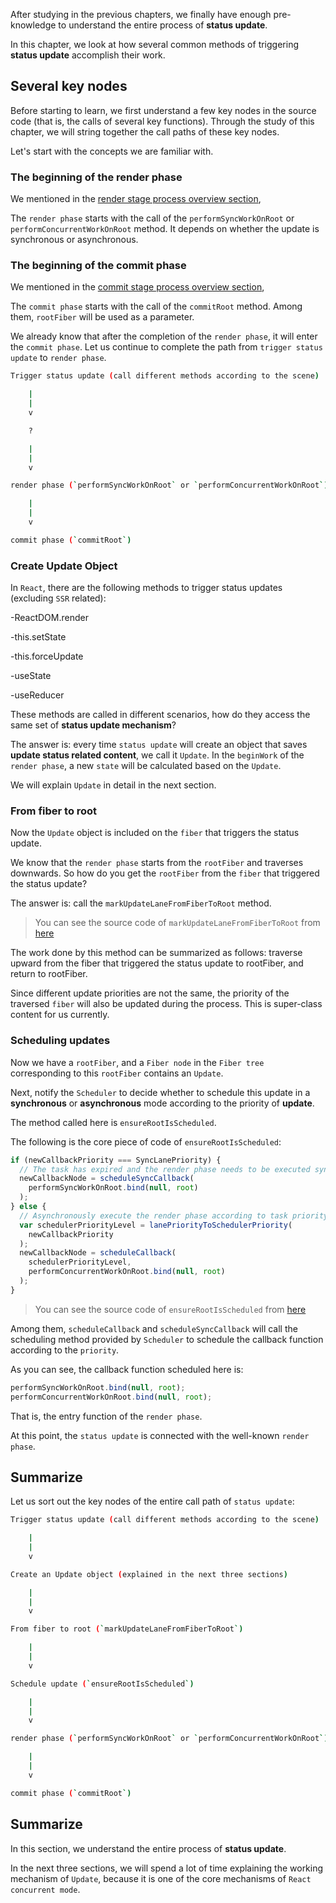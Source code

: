 After studying in the previous chapters, we finally have enough pre-knowledge to understand the entire process of **status update**.

In this chapter, we look at how several common methods of triggering **status update** accomplish their work.

## Several key nodes

Before starting to learn, we first understand a few key nodes in the source code (that is, the calls of several key functions). Through the study of this chapter, we will string together the call paths of these key nodes.

Let's start with the concepts we are familiar with.

### The beginning of the render phase

We mentioned in the [render stage process overview section](../process/reconciler.html),

The `render phase` starts with the call of the `performSyncWorkOnRoot` or `performConcurrentWorkOnRoot` method. It depends on whether the update is synchronous or asynchronous.

### The beginning of the commit phase

We mentioned in the [commit stage process overview section](../renderer/prepare.html),

The `commit phase` starts with the call of the `commitRoot` method. Among them, `rootFiber` will be used as a parameter.

We already know that after the completion of the `render phase`, it will enter the `commit phase`. Let us continue to complete the path from `trigger status update` to `render phase`.

```sh
Trigger status update (call different methods according to the scene)

    |
    |
    v

    ?

    |
    |
    v

render phase (`performSyncWorkOnRoot` or `performConcurrentWorkOnRoot`)

    |
    |
    v

commit phase (`commitRoot`)
```

### Create Update Object

In `React`, there are the following methods to trigger status updates (excluding `SSR` related):

-ReactDOM.render

-this.setState

-this.forceUpdate

-useState

-useReducer

These methods are called in different scenarios, how do they access the same set of **status update mechanism**?

The answer is: every time `status update` will create an object that saves **update status related content**, we call it `Update`. In the `beginWork` of the `render phase`, a new `state` will be calculated based on the `Update`.

We will explain `Update` in detail in the next section.

### From fiber to root

Now the `Update` object is included on the `fiber` that triggers the status update.

We know that the `render phase` starts from the `rootFiber` and traverses downwards. So how do you get the `rootFiber` from the `fiber` that triggered the status update?

The answer is: call the `markUpdateLaneFromFiberToRoot` method.

> You can see the source code of `markUpdateLaneFromFiberToRoot` from [here](https://github.com/facebook/react/blob/1fb18e22ae66fdb1dc127347e169e73948778e5a/packages/react-reconciler/src/ReactFiberWorkLoop.new.js#L636)

The work done by this method can be summarized as follows: traverse upward from the fiber that triggered the status update to rootFiber, and return to rootFiber.

Since different update priorities are not the same, the priority of the traversed `fiber` will also be updated during the process. This is super-class content for us currently.

### Scheduling updates

Now we have a `rootFiber`, and a `Fiber node` in the `Fiber tree` corresponding to this `rootFiber` contains an `Update`.

Next, notify the `Scheduler` to decide whether to schedule this update in a **synchronous** or **asynchronous** mode according to the priority of **update**.

The method called here is `ensureRootIsScheduled`.

The following is the core piece of code of `ensureRootIsScheduled`:

```js
if (newCallbackPriority === SyncLanePriority) {
  // The task has expired and the render phase needs to be executed synchronously
  newCallbackNode = scheduleSyncCallback(
    performSyncWorkOnRoot.bind(null, root)
  );
} else {
  // Asynchronously execute the render phase according to task priority
  var schedulerPriorityLevel = lanePriorityToSchedulerPriority(
    newCallbackPriority
  );
  newCallbackNode = scheduleCallback(
    schedulerPriorityLevel,
    performConcurrentWorkOnRoot.bind(null, root)
  );
}
```

> You can see the source code of `ensureRootIsScheduled` from [here](https://github.com/facebook/react/blob/b6df4417c79c11cfb44f965fab55b573882b1d54/packages/react-reconciler/src/ReactFiberWorkLoop.new.js#L602)

Among them, `scheduleCallback` and `scheduleSyncCallback` will call the scheduling method provided by `Scheduler` to schedule the callback function according to the `priority`.

As you can see, the callback function scheduled here is:

```js
performSyncWorkOnRoot.bind(null, root);
performConcurrentWorkOnRoot.bind(null, root);
```

That is, the entry function of the `render phase`.

At this point, the `status update` is connected with the well-known `render phase`.

## Summarize

Let us sort out the key nodes of the entire call path of `status update`:

```sh
Trigger status update (call different methods according to the scene)

    |
    |
    v

Create an Update object (explained in the next three sections)

    |
    |
    v

From fiber to root (`markUpdateLaneFromFiberToRoot`)

    |
    |
    v

Schedule update (`ensureRootIsScheduled`)

    |
    |
    v

render phase (`performSyncWorkOnRoot` or `performConcurrentWorkOnRoot`)

    |
    |
    v

commit phase (`commitRoot`)
```

## Summarize

In this section, we understand the entire process of **status update**.

In the next three sections, we will spend a lot of time explaining the working mechanism of `Update`, because it is one of the core mechanisms of `React concurrent mode`.